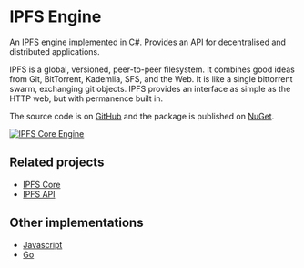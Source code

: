 # IPFS Engine

An [IPFS](https:/ipfs.io) engine implemented in C#.  Provides an API for decentralised and distributed applications.

IPFS is a global, versioned, peer-to-peer filesystem. It combines good ideas from Git, BitTorrent, Kademlia, SFS, and the Web. It is like a single bittorrent swarm, exchanging git objects. IPFS provides an interface as simple as the HTTP web, but with permanence built in. 

The source code is on [GitHub](https://github.com/richardschneider/net-ipfs-engine) and the 
package is published on [NuGet](https://www.nuget.org/packages/Ipfs.Engine).

[![IPFS Core Engine](https://github.com/ipfs/interface-ipfs-core/raw/master/img/badge.png)](https://github.com/ipfs/interface-ipfs-core)

## Related projects

- [IPFS Core](https://github.com/richardschneider/net-ipfs-core)
- [IPFS API](https://github.com/richardschneider/net-ipfs-api)

## Other implementations

- [Javascript](https://github.com/ipfs/js-ipfs)
- [Go](https://github.com/ipfs/go-ipfs)
